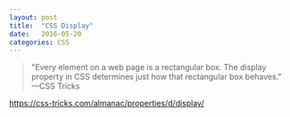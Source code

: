 ```yaml
---
layout: post
title:  "CSS Display"
date:   2016-05-20
categories: CSS
---
```


> "Every element on a web page is a rectangular box. The display property in CSS determines just how that rectangular box behaves." &mdash;CSS Tricks

<https://css-tricks.com/almanac/properties/d/display/>
